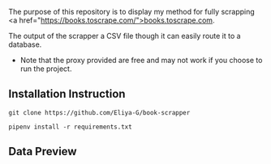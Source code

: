 
The purpose of this repository is to display my method for fully scrapping <a href="https://books.toscrape.com/">books.toscrape.com</a>.

The output of the scrapper a CSV file though it can easily route it to a database.

- Note that the proxy provided are free and may not work if you choose to run the project.

## Installation Instruction

```
git clone https://github.com/Eliya-G/book-scrapper
```


```
pipenv install -r requirements.txt
```

## Data Preview


